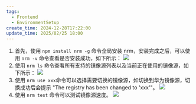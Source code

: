 ```yaml
---
tags:
  - Frontend
  - EnvironmentSetup
create_time: 2024-12-28T17:22:00
update_time: 2025/02/25 18:00
---
```


1. 首先，使用 `npm install nrm -g` 命令全局安装 nrm，安装完成之后，可以使用 `nrm -v` 命令查看是否安装成功，如下所示：
   ![](https://img.xiaorang.fun/202502251759841.png)
2. 使用 `nrm ls` 命令查看所有支持的镜像源列表以及当前正在使用的镜像源，如下所示：
   ![](https://img.xiaorang.fun/202502251759842.png)
3. 使用 `nrm use xxx`命令可以选择需要切换的镜像源，如切换到华为镜像源，切换成功后会提示 "The registry has been changed to 'xxx'"。
   ![](https://img.xiaorang.fun/202502251759843.png)
4. 使用 `nrm test` 命令可以测试镜像源速度。
   ![](https://img.xiaorang.fun/202502251759844.png)

